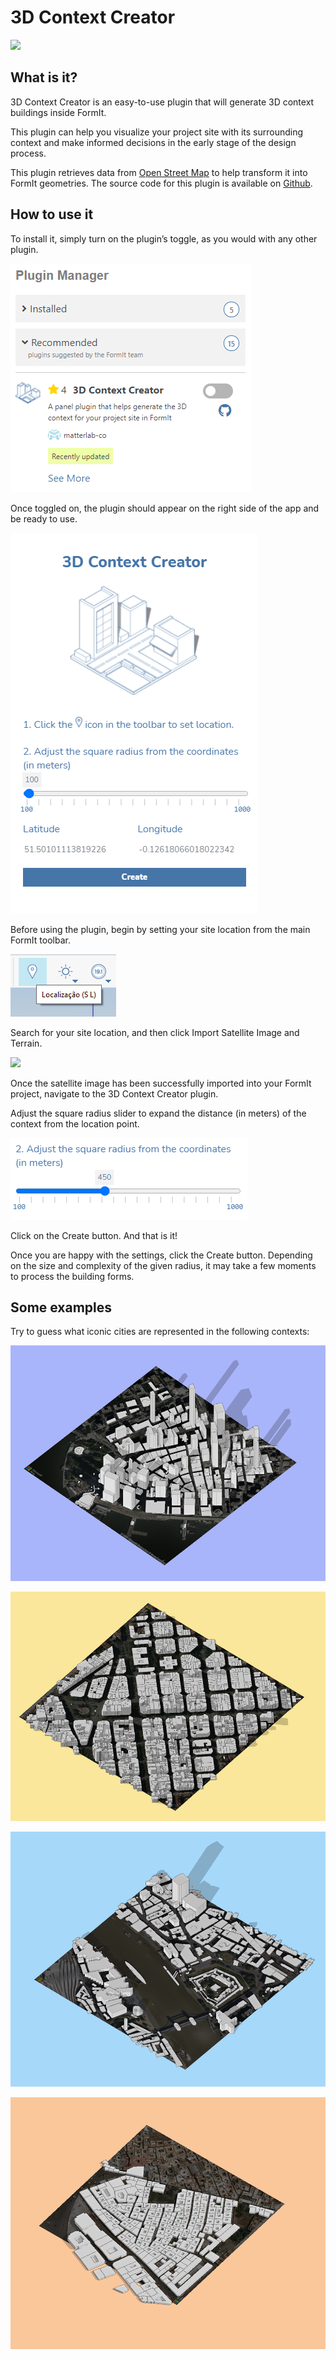 # 3D Context Creator

![](../../.gitbook/assets/contextcreator1.gif)

## What is it?

3D Context Creator is an easy-to-use plugin that will generate 3D context buildings inside FormIt.&#x20;

This plugin can help you visualize your project site with its surrounding context and make informed decisions in the early stage of the design process.

This plugin retrieves data from [Open Street Map](https://www.openstreetmap.org/about) to help transform it into FormIt geometries. The source code for this plugin is available on [Github](https://github.com/matterlab-co/FormIt-Context-Plugin).

## How to use it

To install it, simply turn on the plugin’s toggle, as you would with any other plugin.

![](../../.gitbook/assets/contextcreator3.png)

Once toggled on, the plugin should appear on the right side of the app and be ready to use.

![](../../.gitbook/assets/formitUI.PNG)

Before using the plugin, begin by setting your site location from the main FormIt toolbar.

![](<../../.gitbook/assets/image (76).png>)

Search for your site location, and then click Import Satellite Image and Terrain.

![](<../../.gitbook/assets/image (77).png>)

Once the satellite image has been successfully imported into your FormIt project, navigate to the 3D Context Creator plugin.

Adjust the square radius slider to expand the distance (in meters) of the context from the location point.

![](../../.gitbook/assets/contextcreator7.png)

Click on the Create button. And that is it!

Once you are happy with the settings, click the Create button. Depending on the size and complexity of the given radius, it may take a few moments to process the building forms.

## **Some examples**

Try to guess what iconic cities are represented in the following contexts:

![](<../../.gitbook/assets/image (2).png>)

![](<../../.gitbook/assets/image (34).png>)

![](<../../.gitbook/assets/image (13).png>)

![](<../../.gitbook/assets/image (59).png>)

